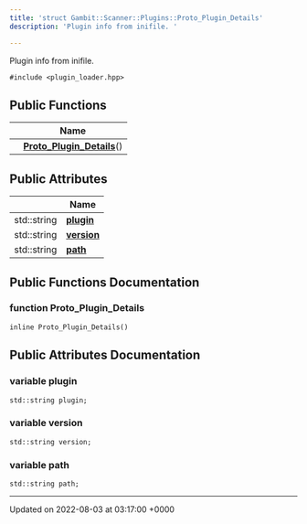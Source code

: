 ```yaml
---
title: 'struct Gambit::Scanner::Plugins::Proto_Plugin_Details'
description: 'Plugin info from inifile. '

---
```









Plugin info from inifile. 


`#include <plugin_loader.hpp>`

## Public Functions

|                | Name           |
| -------------- | -------------- |
| | **[Proto_Plugin_Details](/documentation/code/main/classes/structgambit_1_1scanner_1_1plugins_1_1proto__plugin__details/#function-proto-plugin-details)**() |

## Public Attributes

|                | Name           |
| -------------- | -------------- |
| std::string | **[plugin](/documentation/code/main/classes/structgambit_1_1scanner_1_1plugins_1_1proto__plugin__details/#variable-plugin)**  |
| std::string | **[version](/documentation/code/main/classes/structgambit_1_1scanner_1_1plugins_1_1proto__plugin__details/#variable-version)**  |
| std::string | **[path](/documentation/code/main/classes/structgambit_1_1scanner_1_1plugins_1_1proto__plugin__details/#variable-path)**  |

## Public Functions Documentation

### function Proto_Plugin_Details

```
inline Proto_Plugin_Details()
```


## Public Attributes Documentation

### variable plugin

```
std::string plugin;
```


### variable version

```
std::string version;
```


### variable path

```
std::string path;
```


-------------------------------

Updated on 2022-08-03 at 03:17:00 +0000